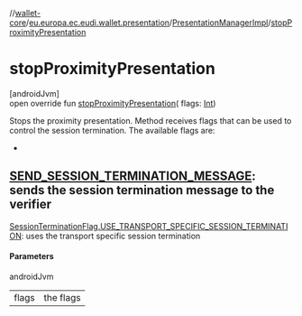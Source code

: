 //[wallet-core](../../../index.md)/[eu.europa.ec.eudi.wallet.presentation](../index.md)/[PresentationManagerImpl](index.md)/[stopProximityPresentation](stop-proximity-presentation.md)

# stopProximityPresentation

[androidJvm]\
open override fun [stopProximityPresentation](stop-proximity-presentation.md)(
flags: [Int](https://kotlinlang.org/api/latest/jvm/stdlib/kotlin/-int/index.html))

Stops the proximity presentation. Method receives flags that can be used to control the session
termination. The available flags are:

-
[SEND_SESSION_TERMINATION_MESSAGE](../-session-termination-flag/-companion/-s-e-n-d_-s-e-s-s-i-o-n_-t-e-r-m-i-n-a-t-i-o-n_-m-e-s-s-a-g-e.md):
sends the session termination message to the verifier
-
[SessionTerminationFlag.USE_TRANSPORT_SPECIFIC_SESSION_TERMINATION](../-session-termination-flag/-companion/-u-s-e_-t-r-a-n-s-p-o-r-t_-s-p-e-c-i-f-i-c_-s-e-s-s-i-o-n_-t-e-r-m-i-n-a-t-i-o-n.md):
uses the transport specific session termination

#### Parameters

androidJvm

|       |           |
|-------|-----------|
| flags | the flags |
